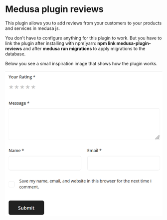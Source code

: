 <h1>Medusa plugin reviews</h1>

<p>
    This plugin allows you to add reviews from your customers to your products and services in 
medusa js.
</p>

<p>
  You don't have to configure anything for this plugin to work. But you have to link the plugin 
after installing with npm|yarn: <b>npm link medusa-plugin-reviews</b> and after <b>medusa run 
migrations
</b> to apply migrations to the database.
</p>

<p>
Below you see a small inspiration image that shows how the plugin works.
</p>

<img src="./inspiration.png" alt="screenshot" />